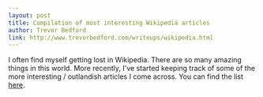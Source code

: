 ```yaml
---
layout: post
title: Compilation of most interesting Wikipedia articles
author: Trevor Bedford
link: http://www.trevorbedford.com/writeups/wikipedia.html
---
```


I often find myself getting lost in Wikipedia.  There are so many amazing things in this world.  More recently, I've started keeping track of some of the more interesting / outlandish articles I come across.  You can find the list [here](/writeups/wikipedia.html).
